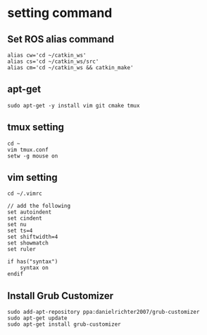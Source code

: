# setting command

## Set ROS alias command

    alias cw='cd ~/catkin_ws'
    alias cs='cd ~/catkin_ws/src'
    alias cm='cd ~/catkin_ws && catkin_make'

## apt-get

    sudo apt-get -y install vim git cmake tmux

## tmux setting

    cd ~
    vim tmux.conf
    setw -g mouse on

## vim setting
    
    cd ~/.vimrc
    
    // add the following
    set autoindent
    set cindent
    set nu
    set ts=4
    set shiftwidth=4
    set showmatch
    set ruler
    
    if has("syntax")
        syntax on
    endif
    
## Install Grub Customizer
    sudo add-apt-repository ppa:danielrichter2007/grub-customizer
    sudo apt-get update
    sudo apt-get install grub-customizer
